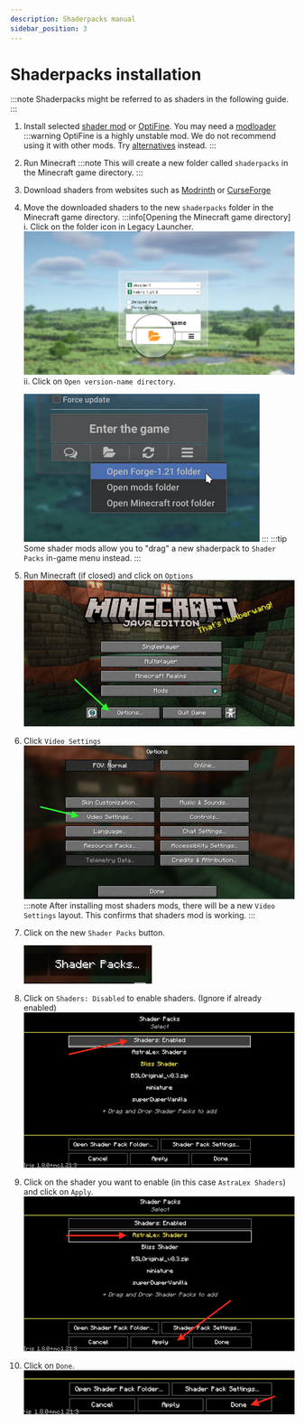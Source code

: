 ```yaml
---
description: Shaderpacks manual
sidebar_position: 3
---
```


# Shaderpacks installation

:::note
Shaderpacks might be referred to as shaders in the following guide.
:::

1. Install selected [shader mod](./optifine-alternatives.md#shaders) or [OptiFine](../mods/optifine.md). You may need a [modloader](/tags/modloader)
   :::warning
   OptiFine is a highly unstable mod. We do not recommend using it with other mods. Try [alternatives](./optifine-alternatives.md#shaders) instead.
   :::
2. Run Minecraft
   :::note
   This will create a new folder called `shaderpacks` in the Minecraft game directory.
   :::
3. Download shaders from websites such as [Modrinth](https://modrinth.com/shaders) or [CurseForge](https://www.curseforge.com/minecraft/search?class=shaders)
4. Move the downloaded shaders to the new `shaderpacks` folder in the Minecraft game directory.
   :::info[Opening the Minecraft game directory]
   i. Click on the folder icon in Legacy Launcher.
      ![Folder icon](./img/folder-button.png)
   ii. Click on `Open version-name directory`.
   
      ![Open version directory](../mods/img/mods_openclientdir.png)
   :::
   :::tip
   Some shader mods allow you to "drag" a new shaderpack to `Shader Packs` in-game menu instead.
   :::
6. Run Minecraft (if closed) and click on `Options`
   ![Options](./img/mc-options.png)
7. Click `Video Settings`
   ![Video Settings](./img/vid-settings.png)
   :::note
   After installing most shaders mods, there will be a new `Video Settings` layout. This confirms that shaders mod is working.
   :::
8. Click on the new `Shader Packs` button.
   
   ![Shader Packs button](./img/shaderpacks-button.png)
10. Click on `Shaders: Disabled` to enable shaders. (Ignore if already enabled)
    ![Enable shaders](./img/enable-shaders.png)
11. Click on the shader you want to enable (in this case `AstraLex Shaders`) and click on `Apply`.
    ![AstraLex Shaders enable](./img/shaders-enabled.png)
12. Click on `Done`.
    ![Done button](./img/done-iris.png)
